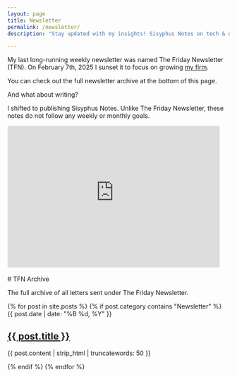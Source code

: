 ```yaml
---
layout: page
title: Newsletter
permalink: /newsletter/
description: "Stay updated with my insights! Sisyphus Notes on tech & design, plus the complete archive of The Friday Newsletter (TFN)."

---
```


My last long-running weekly newsletter was named The Friday Newsletter (TFN).
On February 7th, 2025 I sunset it to focus on growing [my firm](https://sisyphusconsulting.org).

You can check out the full newsletter archive at the bottom of this page.

And what about writing?

I shifted to publishing Sisyphus Notes. Unlike The Friday Newsletter, these notes do not follow any weekly or monthly goals.

<iframe src="https://sisyphusnotes.substack.com/embed" width="480" height="320" style="border:1px solid #EEE; background:white;" frameborder="0" scrolling="no"></iframe>

<br>
<br>
# TFN Archive
<p class="page-description">The full archive of all letters sent under The Friday Newsletter.</p>


<div class="post-list">
    {% for post in site.posts %}
      {% if post.category contains "Newsletter" %}
      <article class="post-item">
        <span class="post-date">{{ post.date | date: "%B %d, %Y" }}</span>
        <h2 class="post-title">
          <a href="{{ post.url | relative_url }}">{{ post.title }}</a>
        </h2>
        <p class="post-excerpt">{{ post.content | strip_html | truncatewords: 50 }}</p>
      </article>
      {% endif %}
    {% endfor %}
  </div>